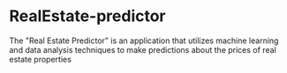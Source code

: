 # RealEstate-predictor
The "Real Estate Predictor" is an application that utilizes machine learning and data analysis techniques to make predictions about the prices of real estate properties
